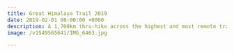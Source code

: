 ```yaml
---
title: Great Himalaya Trail 2019
date: 2019-02-01 00:00:00 +0000
description: A 1,700km thru-hike across the highest and most remote trails in Nepal
image: /v1549565641/IMG_6463.jpg

---
```

